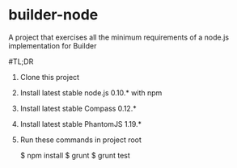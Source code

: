 builder-node
============

A project that exercises all the minimum requirements of a node.js implementation for Builder

#TL;DR

1. Clone this project
2. Install latest stable node.js 0.10.* with npm
3. Install latest stable Compass 0.12.*
4. Install latest stable PhantomJS 1.19.*
5. Run these commands in project root

    $ npm install
    $ grunt
    $ grunt test
